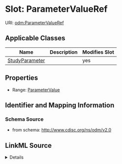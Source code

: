 # Slot: ParameterValueRef

URI: [odm:ParameterValueRef](http://www.cdisc.org/ns/odm/v2.0/ParameterValueRef)



<!-- no inheritance hierarchy -->




## Applicable Classes

| Name | Description | Modifies Slot |
| --- | --- | --- |
[StudyParameter](StudyParameter.md) |  |  yes  |







## Properties

* Range: [ParameterValue](ParameterValue.md)





## Identifier and Mapping Information







### Schema Source


* from schema: http://www.cdisc.org/ns/odm/v2.0




## LinkML Source

<details>
```yaml
name: ParameterValueRef
from_schema: http://www.cdisc.org/ns/odm/v2.0
rank: 1000
alias: ParameterValueRef
domain_of:
- StudyParameter
range: ParameterValue

```
</details>
